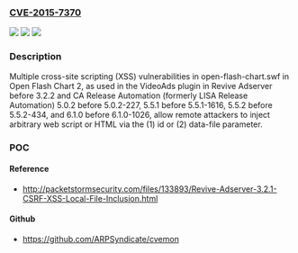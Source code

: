 ### [CVE-2015-7370](https://cve.mitre.org/cgi-bin/cvename.cgi?name=CVE-2015-7370)
![](https://img.shields.io/static/v1?label=Product&message=n%2Fa&color=blue)
![](https://img.shields.io/static/v1?label=Version&message=n%2Fa&color=blue)
![](https://img.shields.io/static/v1?label=Vulnerability&message=n%2Fa&color=brighgreen)

### Description

Multiple cross-site scripting (XSS) vulnerabilities in open-flash-chart.swf in Open Flash Chart 2, as used in the VideoAds plugin in Revive Adserver before 3.2.2 and CA Release Automation (formerly LISA Release Automation) 5.0.2 before 5.0.2-227, 5.5.1 before 5.5.1-1616, 5.5.2 before 5.5.2-434, and 6.1.0 before 6.1.0-1026, allow remote attackers to inject arbitrary web script or HTML via the (1) id or (2) data-file parameter.

### POC

#### Reference
- http://packetstormsecurity.com/files/133893/Revive-Adserver-3.2.1-CSRF-XSS-Local-File-Inclusion.html

#### Github
- https://github.com/ARPSyndicate/cvemon

